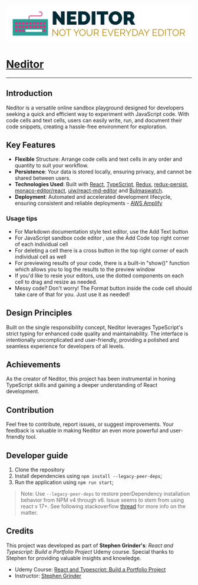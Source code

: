 ![Alt Text](./public/logo-png.png)
# [Neditor](https://master.d3opb0106jd55l.amplifyapp.com/)

---
## Introduction
Neditor is a versatile online sandbox playground designed for developers seeking a quick and efficient way to experiment with JavaScript code. With code cells and text cells, users can easily write, run, and document their code snippets, creating a hassle-free environment for exploration.

## Key Features
- **Flexible** Structure: Arrange code cells and text cells in any order and quantity to suit your workflow.
- **Persistence**: Your data is stored locally, ensuring privacy, and cannot be shared between users.
- **Technologies Used**: Built with [React](https://react.dev/), [TypeScript](https://www.typescriptlang.org/docs/), [Redux](https://redux.js.org/), [redux-persist](https://www.npmjs.com/package/redux-persist), [monaco-editor/react](https://www.npmjs.com/package/@monaco-editor/react), [uiw/react-md-editor](https://www.npmjs.com/package/@uiw/react-md-editor) and [Bulmaswatch](https://jenil.github.io/bulmaswatch/).
- **Deployment**: Automated and accelerated development lifecycle, ensuring consistent and reliable deployments - [AWS Amplify](https://docs.amplify.aws/javascript/how-amplify-works/)
### Usage tips

  - For Markdown documentation style text editor, use the Add Text button 
  - For JavaScript sandbox code editor , use the Add Code top right corner of each individual cell
  - For deleting a cell there is a cross button in the top right corner of each individual cell as well
  - For previewing results of your code, there is a built-in "show()" function which allows you to log the results to the preview window
  - If you'd like to resie your editors, use the dotted components on each cell to drag and resize as needed.
  - Messy code? Don't worry! The Format button inside the code cell should take care of that for you. Just use it as needed!

## Design Principles
Built on the single responsibility concept, Neditor leverages TypeScript's strict typing for enhanced code quality and maintainability. The interface is intentionally uncomplicated and user-friendly, providing a polished and seamless experience for developers of all levels.

## Achievements
As the creator of Neditor, this project has been instrumental in honing TypeScript skills and gaining a deeper understanding of React development.

## Contribution
Feel free to contribute, report issues, or suggest improvements. Your feedback is valuable in making Neditor an even more powerful and user-friendly tool.

## Developer guide
1. Clone the repository
2. Install dependencies using `npm install --legacy-peer-deps`;
3. Run the application using `npm run start`;

> Note: Use `--legacy-peer-deps` to  restore peerDependency installation behavior from NPM v4 through v6. Issue seems to stem from using react v 17+. See following stackoverflow [thread](https://stackoverflow.com/questions/66239691/what-does-npm-install-legacy-peer-deps-do-exactly-when-is-it-recommended-wh) for more info on the matter.

<!-- Add more Documentation above this line -->

## Credits

This project was developed as part of **Stephen Grinder's**: *React and Typescript: Build a Portfolio Project* Udemy course. Special thanks to Stephen for providing valuable insights and knowledge.

- Udemy Course: [React and Typescript: Build a Portfolio Project](https://www.udemy.com/course/react-and-typescript-build-a-portfolio-project/)
- Instructor: [Stephen Grinder](https://www.udemy.com/user/sgslo/)

<!-- Uncomment once course complete.

## License

This project is licensed under the [Your License Name] - see the [LICENSE.md](LICENSE.md) file for details.
-->
